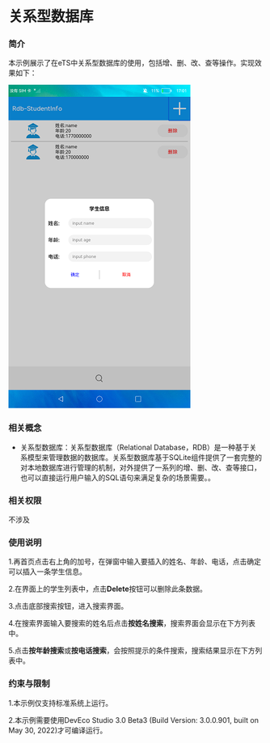 # 关系型数据库

### 简介

本示例展示了在eTS中关系型数据库的使用，包括增、删、改、查等操作。实现效果如下：

![main](screenshots/devices/main.png)

### 相关概念

- 关系型数据库：关系型数据库（Relational Database，RDB）是一种基于关系模型来管理数据的数据库。关系型数据库基于SQLite组件提供了一套完整的对本地数据库进行管理的机制，对外提供了一系列的增、删、改、查等接口，也可以直接运行用户输入的SQL语句来满足复杂的场景需要。。

### 相关权限

不涉及

### 使用说明

1.再首页点击右上角的加号，在弹窗中输入要插入的姓名、年龄、电话，点击确定可以插入一条学生信息。

2.在界面上的学生列表中，点击**Delete**按钮可以删除此条数据。

3.点击底部搜索按钮，进入搜索界面。

4.在搜索界面输入要搜索的姓名后点击**按姓名搜索**，搜索界面会显示在下方列表中。

5.点击**按年龄搜索**或**按电话搜索**，会按照提示的条件搜索，搜索结果显示在下方列表中。

### 约束与限制

1.本示例仅支持标准系统上运行。

2.本示例需要使用DevEco Studio 3.0 Beta3 (Build Version: 3.0.0.901, built on May 30, 2022)才可编译运行。
